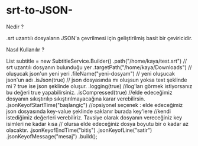 # srt-to-JSON-

Nedir ? 

.srt uzantılı dosyaların JSON'a çevrilmesi için geliştirilmiş basit bir çeviricidir. 

Nasıl Kullanılır ? 

List<Subtitle>  subtitle = new SubtitleService.Builder()
                .path("/home/kaya/test.srt")                      // srt uzantılı dosyanın bulunduğu yer
                .targetPath("/home/kaya/Downloads")               // oluşucak json'un yeni yeri
                .fileName("yeni-dosyam")                          // yeni oluşucak json'un adı
                .isJson(true)                                     // json dosyasında mı oluşsun yoksa text şeklinde mi ? true ise json şeklinde oluşur.
                .logging(true)                                    //log'ları görmek istiyorsanız bu değeri true yapabilirsiniz. 
                .isCompressed(true)                               //elde edeceğimiz dosyanın sıkıştırılıp sıkıştırılmayacağına karar verebilirsin.
                .jsonKeyofStartTime("başlangiç")                  //opsiyonel seçenek : elde edeceğimiz json dosyasında key-value şeklinde saklanır burada key'lere 
                                                                  //kendi istediğimiz değerleri verebiliriz. Tavsiye olarak dosyanın vereceğiniz key isimleri ne kadar kısa
                                                                  // olursa elde edeceğiniz dosya boyutu bir o kadar az olacaktır.
                .jsonKeyofEndTime("bitiş")
                .jsonKeyofLine("satir")
                .jsonKeyofMessage("mesaj")
                .build();

